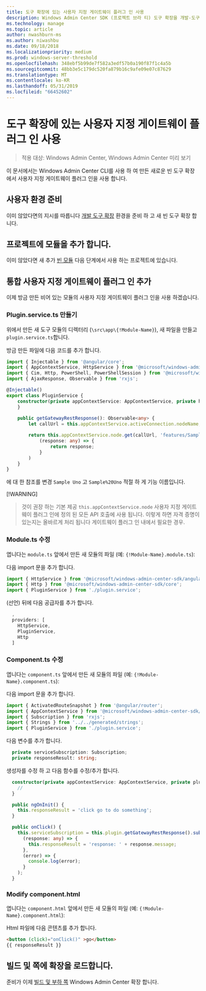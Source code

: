 ```yaml
---
title: 도구 확장에 있는 사용자 지정 게이트웨이 플러그 인 사용
description: Windows Admin Center SDK (프로젝트 브라 티) 도구 확장을 개발-도구 확장에서 사용자 지정 게이트웨이 플러그 인을 사용 하 여
ms.technology: manage
ms.topic: article
author: nwashburn-ms
ms.author: niwashbu
ms.date: 09/18/2018
ms.localizationpriority: medium
ms.prod: windows-server-threshold
ms.openlocfilehash: 348ebf5b99de7f582a3edf57b0a190f87f1c4a5b
ms.sourcegitcommit: 48bb3e5c179dc520fa879b16c9afe09e07c87629
ms.translationtype: MT
ms.contentlocale: ko-KR
ms.lasthandoff: 05/31/2019
ms.locfileid: "66452602"
---
```

# <a name="use-a-custom-gateway-plugin-in-your-tool-extension"></a>도구 확장에 있는 사용자 지정 게이트웨이 플러그 인 사용

>적용 대상: Windows Admin Center, Windows Admin Center 미리 보기

이 문서에서는 Windows Admin Center CLI를 사용 하 여 만든 새로운 빈 도구 확장에서 사용자 지정 게이트웨이 플러그 인을 사용 합니다.

## <a name="prepare-your-environment"></a>사용자 환경 준비 ##

이미 않았다면의 지시를 따릅니다 [개발 도구 확장](../develop-tool.md) 환경을 준비 하 고 새 빈 도구 확장 합니다.

## <a name="add-a-module-to-your-project"></a>프로젝트에 모듈을 추가 합니다. ##

이미 않았다면 새 추가 [빈 모듈](add-module.md) 다음 단계에서 사용 하는 프로젝트에 있습니다.  

## <a name="add-integration-to-custom-gateway-plugin"></a>통합 사용자 지정 게이트웨이 플러그 인 추가 ##

이제 방금 만든 비어 있는 모듈의 사용자 지정 게이트웨이 플러그 인을 사용 하겠습니다.

### <a name="create-pluginservicets"></a>Plugin.service.ts 만들기

위에서 만든 새 도구 모듈의 디렉터리 (```\src\app\{!Module-Name}```), 새 파일을 만들고 ```plugin.service.ts```합니다.

방금 만든 파일에 다음 코드를 추가 합니다.
``` ts
import { Injectable } from '@angular/core';
import { AppContextService, HttpService } from '@microsoft/windows-admin-center-sdk/angular';
import { Cim, Http, PowerShell, PowerShellSession } from '@microsoft/windows-admin-center-sdk/core';
import { AjaxResponse, Observable } from 'rxjs';

@Injectable()
export class PluginService {
    constructor(private appContextService: AppContextService, private http: Http) {
    }
    
    public getGatewayRestResponse(): Observable<any> {
        let callUrl = this.appContextService.activeConnection.nodeName;

        return this.appContextService.node.get(callUrl, 'features/Sample%20Uno').map(
            (response: any) => {
                return response;
            }
        )
    }
}
```

에 대 한 참조를 변경 ```Sample Uno``` 고 ```Sample%20Uno``` 적절 하 게 기능 이름입니다.

[!WARNING]
> 것이 권장 하는 기본 제공 ```this.appContextService.node``` 사용자 지정 게이트웨이 플러그 인에 정의 된 모든 API 호출에 사용 됩니다. 이렇게 하면 자격 증명이 있는지는 올바르게 처리 됩니다 게이트웨이 플러그 인 내에서 필요한 경우.

### <a name="modify-modulets"></a>Module.ts 수정

엽니다는 ```module.ts``` 앞에서 만든 새 모듈의 파일 (예: ```{!Module-Name}.module.ts```):

다음 import 문을 추가 합니다.

``` ts
import { HttpService } from '@microsoft/windows-admin-center-sdk/angular';
import { Http } from '@microsoft/windows-admin-center-sdk/core';
import { PluginService } from './plugin.service';
```

(선언) 뒤에 다음 공급자를 추가 합니다.

``` ts
  ,
  providers: [
    HttpService,
    PluginService,
    Http
  ]
```

### <a name="modify-componentts"></a>Component.ts 수정

엽니다는 ```component.ts``` 앞에서 만든 새 모듈의 파일 (예: ```{!Module-Name}.component.ts```):

다음 import 문을 추가 합니다.

``` ts
import { ActivatedRouteSnapshot } from '@angular/router';
import { AppContextService } from '@microsoft/windows-admin-center-sdk/angular';
import { Subscription } from 'rxjs';
import { Strings } from '../../generated/strings';
import { PluginService } from './plugin.service';
```

다음 변수를 추가 합니다.

``` ts
  private serviceSubscription: Subscription;
  private responseResult: string;
```

생성자를 수정 하 고 다음 함수를 수정/추가 합니다.

``` ts
  constructor(private appContextService: AppContextService, private plugin: PluginService) {
    //
  }

  public ngOnInit() {
    this.responseResult = 'click go to do something';
  }

  public onClick() {
    this.serviceSubscription = this.plugin.getGatewayRestResponse().subscribe(
      (response: any) => {
        this.responseResult = 'response: ' + response.message;
      },
      (error) => {
        console.log(error);
      }
    );
  }
```

### <a name="modify-componenthtml"></a>Modify component.html ###

엽니다는 ```component.html``` 앞에서 만든 새 모듈의 파일 (예: ```{!Module-Name}.component.html```):

Html 파일에 다음 콘텐츠를 추가 합니다.
``` html
<button (click)="onClick()" >go</button>
{{ responseResult }}
```

## <a name="build-and-side-load-your-extension"></a>빌드 및 쪽에 확장을 로드합니다.

준비가 이제 [빌드 및 부하 쪽](../develop-tool.md#build-and-side-load-your-extension) Windows Admin Center 확장 합니다.
